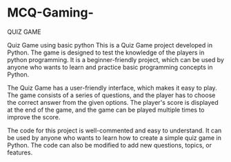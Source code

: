 # MCQ-Gaming-
QUIZ GAME

Quiz Game using basic python
This is a Quiz Game project developed in Python. The game is designed to test the knowledge of the players in python programming. It is a beginner-friendly project, which can be used by anyone who wants to learn and practice basic programming concepts in Python.

The Quiz Game has a user-friendly interface, which makes it easy to play. The game consists of a series of questions, and the player has to choose the correct answer from the given options. The player's score is displayed at the end of the game, and the game can be played multiple times to improve the score.

The code for this project is well-commented and easy to understand. It can be used by anyone who wants to learn how to create a simple quiz game in Python. The code can also be modified to add new questions, topics, or features.
